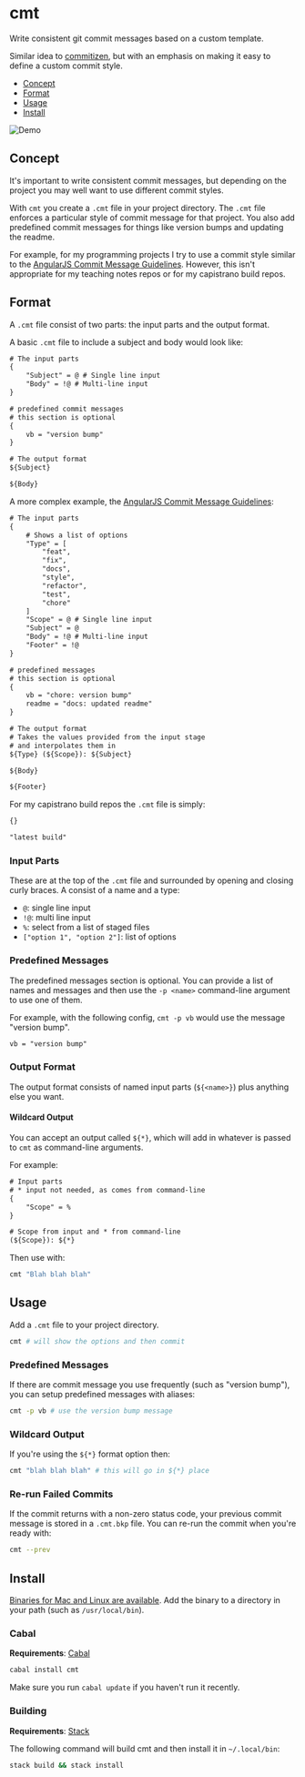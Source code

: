 # cmt

Write consistent git commit messages based on a custom template.

Similar idea to [commitizen](https://github.com/commitizen/cz-cli), but with an emphasis on making it easy to define a custom commit style.

- [Concept](#Concept)
- [Format](#Format)
- [Usage](#Usage)
- [Install](#Install)

![Demo](https://files.smallhadroncollider.com/cmt-0.4.gif)


## Concept

It's important to write consistent commit messages, but depending on the project you may well want to use different commit styles.

With `cmt` you create a `.cmt` file in your project directory. The `.cmt` file enforces a particular style of commit message for that project. You also add predefined commit messages for things like version bumps and updating the readme.

For example, for my programming projects I try to use a commit style similar to the [AngularJS Commit Message Guidelines](https://gist.github.com/stephenparish/9941e89d80e2bc58a153). However, this isn't appropriate for my teaching notes repos or for my capistrano build repos.


## Format

A `.cmt` file consist of two parts: the input parts and the output format.

A basic `.cmt` file to include a subject and body would look like:

```txt
# The input parts
{
    "Subject" = @ # Single line input
    "Body" = !@ # Multi-line input
}

# predefined commit messages
# this section is optional
{
    vb = "version bump"
}

# The output format
${Subject}

${Body}
```

A more complex example, the [AngularJS Commit Message Guidelines](https://gist.github.com/stephenparish/9941e89d80e2bc58a153):

```txt
# The input parts
{
    # Shows a list of options
    "Type" = [
        "feat",
        "fix",
        "docs",
        "style",
        "refactor",
        "test",
        "chore"
    ]
    "Scope" = @ # Single line input
    "Subject" = @
    "Body" = !@ # Multi-line input
    "Footer" = !@
}

# predefined messages
# this section is optional
{
    vb = "chore: version bump"
    readme = "docs: updated readme"
}

# The output format
# Takes the values provided from the input stage
# and interpolates them in
${Type} (${Scope}): ${Subject}

${Body}

${Footer}
```

For my capistrano build repos the `.cmt` file is simply:

```txt
{}

"latest build"
```


### Input Parts

These are at the top of the `.cmt` file and surrounded by opening and closing curly braces. A consist of a name and a type:

- `@`: single line input
- `!@`: multi line input
- `%`: select from a list of staged files
- `["option 1", "option 2"]`: list of options

### Predefined Messages

The predefined messages section is optional. You can provide a list of names and messages and then use the `-p <name>` command-line argument to use one of them.

For example, with the following config, `cmt -p vb` would use the message "version bump".

```txt
vb = "version bump"
```

### Output Format

The output format consists of named input parts (`${<name>}`) plus anything else you want.

#### Wildcard Output

You can accept an output called `${*}`, which will add in whatever is passed to `cmt` as command-line arguments.

For example:

```txt
# Input parts
# * input not needed, as comes from command-line
{
    "Scope" = %
}

# Scope from input and * from command-line
(${Scope}): ${*}
```

Then use with:

```bash
cmt "Blah blah blah"
```


## Usage

Add a `.cmt` file to your project directory.

```bash
cmt # will show the options and then commit
```

### Predefined Messages

If there are commit message you use frequently (such as "version bump"), you can setup predefined messages with aliases:

```bash
cmt -p vb # use the version bump message
```

### Wildcard Output

If you're using the `${*}` format option then:

```bash
cmt "blah blah blah" # this will go in ${*} place
```

### Re-run Failed Commits

If the commit returns with a non-zero status code, your previous commit message is stored in a `.cmt.bkp` file. You can re-run the commit when you're ready with:

```bash
cmt --prev
```


## Install

[Binaries for Mac and Linux are available](https://github.com/smallhadroncollider/cmt/releases). Add the binary to a directory in your path (such as `/usr/local/bin`).

### Cabal

**Requirements**: [Cabal](https://www.haskell.org/cabal/)

```bash
cabal install cmt
```

Make sure you run `cabal update` if you haven't run it recently.

### Building

**Requirements**: [Stack](https://docs.haskellstack.org/en/stable/README/)

The following command will build cmt and then install it in `~/.local/bin`:

```bash
stack build && stack install
```
